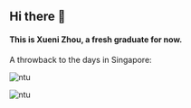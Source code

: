 ## Hi there 👋


#### This is Xueni Zhou, a fresh graduate for now.

A throwback to the days in Singapore:

<img src="assets/IMG_8795.jpg" alt="ntu" />

![ntu](assets/IMG_8795.jpg)
